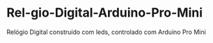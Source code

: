 # Rel-gio-Digital-Arduino-Pro-Mini
Relógio Digital construído com leds, controlado com Arduino Pro Mini
